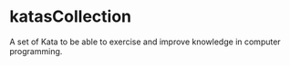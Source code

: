 # katasCollection

A set of Kata to be able to exercise and improve knowledge in computer programming.
